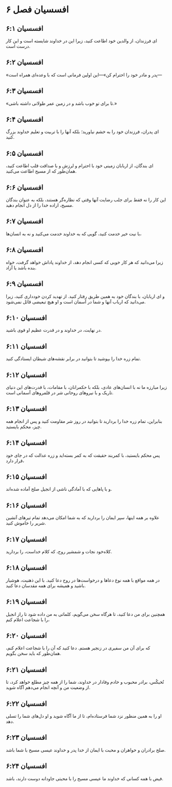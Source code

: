 # افسسیان فصل ۶

## افسسیان ۶:۱
ای فرزندان، از والدین خود اطاعت کنید، زیرا این در خداوند شایسته است و این کار درست است.

## افسسیان ۶:۲
«پدر و مادر خود را احترام کن»—این اولین فرمانی است که با وعده‌ای همراه است—

## افسسیان ۶:۳
«تا برای تو خوب باشد و در زمین عمر طولانی داشته باشی.»

## افسسیان ۶:۴
ای پدران، فرزندان خود را به خشم نیاورید؛ بلکه آنها را با تربیت و تعلیم خداوند بزرگ کنید.

## افسسیان ۶:۵
ای بندگان، از اربابان زمینی خود با احترام و لرزش و با صداقت قلب اطاعت کنید، همان‌طور که از مسیح اطاعت می‌کنید.

## افسسیان ۶:۶
این کار را نه فقط برای جلب رضایت آنها وقتی که نظاره‌گر هستند، بلکه به عنوان بندگان مسیح، اراده خدا را از دل انجام دهید.

## افسسیان ۶:۷
با نیت خیر خدمت کنید، گویی که به خداوند خدمت می‌کنید و نه به انسان‌ها،

## افسسیان ۶:۸
زیرا می‌دانید که هر کار خوبی که کسی انجام دهد، از خداوند پاداش خواهد گرفت، خواه بنده باشد یا آزاد.

## افسسیان ۶:۹
و ای اربابان، با بندگان خود به همین طریق رفتار کنید. از تهدید کردن خودداری کنید، زیرا می‌دانید که ارباب آنها و شما در آسمان است و او هیچ تبعیضی قائل نمی‌شود.

## افسسیان ۶:۱۰
در نهایت، در خداوند و در قدرت عظیم او قوی باشید.

## افسسیان ۶:۱۱
تمام زره خدا را بپوشید تا بتوانید در برابر نقشه‌های شیطان ایستادگی کنید.

## افسسیان ۶:۱۲
زیرا مبارزه ما نه با انسان‌های عادی، بلکه با حکمرانان، با مقامات، با قدرت‌های این دنیای تاریک و با نیروهای روحانی شر در قلمروهای آسمانی است.

## افسسیان ۶:۱۳
بنابراین، تمام زره خدا را بردارید تا بتوانید در روز شر مقاومت کنید و پس از انجام همه چیز، محکم بایستید.

## افسسیان ۶:۱۴
پس محکم بایستید، با کمربند حقیقت که به کمر بسته‌اید و زره عدالت که در جای خود قرار دارد،

## افسسیان ۶:۱۵
و با پاهایی که با آمادگی ناشی از انجیل صلح آماده شده‌اند.

## افسسیان ۶:۱۶
علاوه بر همه اینها، سپر ایمان را بردارید که به شما امکان می‌دهد تمام تیرهای آتشین شریر را خاموش کنید.

## افسسیان ۶:۱۷
کلاه‌خود نجات و شمشیر روح، که کلام خداست، را بردارید.

## افسسیان ۶:۱۸
در همه مواقع با همه نوع دعاها و درخواست‌ها در روح دعا کنید. با این ذهنیت، هوشیار باشید و همیشه برای همه مقدسان دعا کنید.

## افسسیان ۶:۱۹
همچنین برای من دعا کنید، تا هرگاه سخن می‌گویم، کلماتی به من داده شود تا راز انجیل را با شجاعت اعلام کنم،

## افسسیان ۶:۲۰
که برای آن من سفیری در زنجیر هستم. دعا کنید که آن را با شجاعت اعلام کنم، همان‌طور که باید سخن بگویم.

## افسسیان ۶:۲۱
تُخیکُس، برادر محبوب و خادم وفادار در خداوند، شما را از همه چیز مطلع خواهد کرد، تا از وضعیت من و آنچه انجام می‌دهم آگاه شوید.

## افسسیان ۶:۲۲
او را به همین منظور نزد شما فرستاده‌ام، تا از ما آگاه شوید و او دل‌های شما را تسلی دهد.

## افسسیان ۶:۲۳
صلح برادران و خواهران و محبت با ایمان از خدا پدر و خداوند عیسی مسیح با شما باشد.

## افسسیان ۶:۲۴
فیض با همه کسانی که خداوند ما عیسی مسیح را با محبتی جاودانه دوست دارند، باشد.
